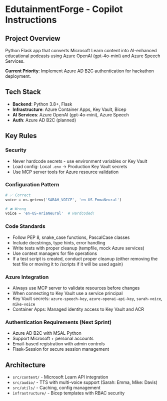 # EdutainmentForge - Copilot Instructions

## Project Overview
Python Flask app that converts Microsoft Learn content into AI-enhanced educational podcasts using Azure OpenAI (gpt-4o-mini) and Azure Speech Services.

**Current Priority**: Implement Azure AD B2C authentication for hackathon deployment.

## Tech Stack
- **Backend**: Python 3.8+, Flask
- **Infrastructure**: Azure Container Apps, Key Vault, Bicep
- **AI Services**: Azure OpenAI (gpt-4o-mini), Azure Speech
- **Auth**: Azure AD B2C (planned)

## Key Rules

### Security
- Never hardcode secrets - use environment variables or Key Vault
- Load config: Local `.env` → Production Key Vault secrets
- Use MCP server tools for Azure resource validation

### Configuration Pattern
```python
# ✅ Correct
voice = os.getenv('SARAH_VOICE', 'en-US-EmmaNeural')

# ❌ Wrong  
voice = 'en-US-AriaNeural'  # Hardcoded!
```

### Code Standards
- Follow PEP 8, snake_case functions, PascalCase classes
- Include docstrings, type hints, error handling
- Write tests with proper cleanup (tempfile, mock Azure services)
- Use context managers for file operations
- If a test script is created, conduct proper cleanup (either removing the test file or moving it to /scripts if it will be used again)

### Azure Integration
- Always use MCP server to validate resources before changes
- When connecting to Key Vault use a service principal
- Key Vault secrets: `azure-speech-key`, `azure-openai-api-key`, `sarah-voice`, `mike-voice`
- Container Apps: Managed identity access to Key Vault and ACR

### Authentication Requirements (Next Sprint)
- Azure AD B2C with MSAL Python
- Support Microsoft + personal accounts  
- Email-based registration with admin controls
- Flask-Session for secure session management

## Architecture
- `src/content/` - Microsoft Learn API integration
- `src/audio/` - TTS with multi-voice support (Sarah: Emma, Mike: Davis)
- `src/utils/` - Caching, config management
- `infrastructure/` - Bicep templates with RBAC security